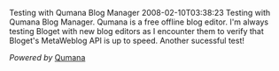 Testing with Qumana Blog Manager
2008-02-10T03:38:23
Testing with Qumana Blog Manager. Qumana is a free offline blog editor. I'm always testing Bloget with new blog editors as I encounter them to verify that Bloget's MetaWeblog API is up to speed. Another sucessful test!

_Powered by_ [Qumana](http://www.qumana.com/)
